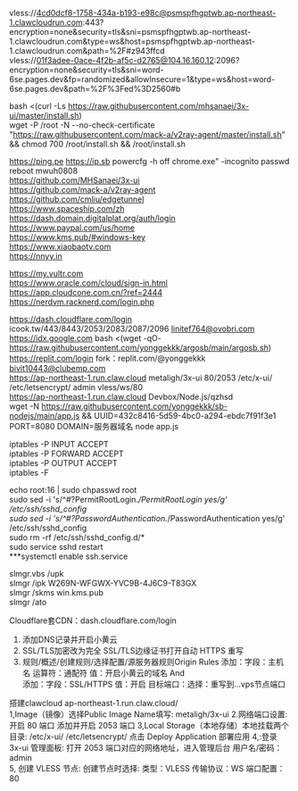 vless://4cd0dcf8-1758-434a-b193-e98c@psmspfhgptwb.ap-northeast-1.clawcloudrun.com:443?encryption=none&security=tls&sni=psmspfhgptwb.ap-northeast-1.clawcloudrun.com&type=ws&host=psmspfhgptwb.ap-northeast-1.clawcloudrun.com&path=%2F#z943ffcd  
vless://01f3adee-0ace-4f2b-af5c-d2765@104.16.160.12:2096?encryption=none&security=tls&sni=word-6se.pages.dev&fp=randomized&allowInsecure=1&type=ws&host=word-6se.pages.dev&path=%2F%3Fed%3D2560#b  

bash <(curl -Ls https://raw.githubusercontent.com/mhsanaei/3x-ui/master/install.sh)         
wget -P /root -N --no-check-certificate "https://raw.githubusercontent.com/mack-a/v2ray-agent/master/install.sh" && chmod 700 /root/install.sh && /root/install.sh 

https://ping.pe  https://ip.sb  powercfg -h off chrome.exe" -incognito    passwd  reboot  mwuh0808   
https://github.com/MHSanaei/3x-ui     
https://github.com/mack-a/v2ray-agent      
https://github.com/cmliu/edgetunnel    
https://www.spaceship.com/zh     
https://dash.domain.digitalplat.org/auth/login    
https://www.paypal.com/us/home    
https://www.kms.pub/#windows-key    
https://www.xiaobaotv.com    
https://nnyy.in    

https://my.vultr.com   
https://www.oracle.com/cloud/sign-in.html      
https://app.cloudcone.com.cn/?ref=2444    
https://nerdvm.racknerd.com/login.php    

https://dash.cloudflare.com/login     icook.tw/443/8443/2053/2083/2087/2096  linitef764@ovobri.com   
https://idx.google.com      bash <(wget -qO- https://raw.githubusercontent.com/yonggekkk/argosb/main/argosb.sh)  
https://replit.com/login      fork：replit.com/@yonggekkk           bivit10443@clubemp.com  
https://ap-northeast-1.run.claw.cloud   metaligh/3x-ui   80/2053  /etc/x-ui/  /etc/letsencrypt/  admin  vless/ws/80  
https://ap-northeast-1.run.claw.cloud   Devbox/Node.js/qzhsd   
wget -N https://raw.githubusercontent.com/yonggekkk/sb-nodejs/main/app.js && UUID=432c8416-5d59-4bc0-a294-ebdc7f91f3e1 PORT=8080 DOMAIN=服务器域名 node app.js   

iptables -P INPUT ACCEPT   
iptables -P FORWARD ACCEPT   
iptables -P OUTPUT ACCEPT  
iptables -F   

echo root:16  | sudo chpasswd root  
sudo sed -i 's/^#\?PermitRootLogin.*/PermitRootLogin yes/g' /etc/ssh/sshd_config  
sudo sed -i 's/^#\?PasswordAuthentication.*/PasswordAuthentication yes/g' /etc/ssh/sshd_config   
sudo rm -rf /etc/ssh/sshd_config.d/*   
sudo service sshd restart   
***systemctl enable ssh.service  

slmgr.vbs /upk  
slmgr /ipk W269N-WFGWX-YVC9B-4J6C9-T83GX  
slmgr /skms win.kms.pub  
slmgr /ato  

Cloudflare套CDN：dash.cloudflare.com/login  
1. 添加DNS记录并开启小黄云
2. SSL/TLS加密改为完全   SSL/TLS边缘证书打开自动 HTTPS 重写
3. 规则/概述/创建规则/选择配置/源服务器规则Origin Rules
添加：字段：主机名   运算符：通配符   值：开启小黄云的域名  And  
添加：字段：SSL/HTTPS    值：开启
目标端口：选择：重写到...vps节点端口

搭建clawcloud     ap-northeast-1.run.claw.cloud/  
1,Image（镜像）选择Public    Image Name填写:  metaligh/3x-ui
2.网络端口设置: 开启 80 端口  添加并开启 2053 端口
3,Local Storage（本地存储）本地挂载两个目录: /etc/x-ui/   /etc/letsencrypt/  点击 Deploy Application 部署应用
4,:登录 3x-ui 管理面板: 打开 2053 端口对应的网络地址，进入管理后台  用户名/密码：admin  
5, 创建 VLESS 节点: 创建节点时选择: 类型：VLESS  传输协议：WS  端口配置：80
